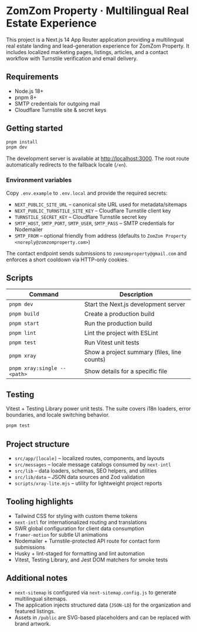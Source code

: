 # ZomZom Property · Multilingual Real Estate Experience

This project is a Next.js 14 App Router application providing a multilingual real estate landing and lead-generation experience for ZomZom Property. It includes localized marketing pages, listings, articles, and a contact workflow with Turnstile verification and email delivery.

## Requirements

- Node.js 18+
- pnpm 8+
- SMTP credentials for outgoing mail
- Cloudflare Turnstile site & secret keys

## Getting started

```bash
pnpm install
pnpm dev
```

The development server is available at [http://localhost:3000](http://localhost:3000). The root route automatically redirects to the fallback locale (`/en`).

### Environment variables

Copy `.env.example` to `.env.local` and provide the required secrets:

- `NEXT_PUBLIC_SITE_URL` – canonical site URL used for metadata/sitemaps
- `NEXT_PUBLIC_TURNSTILE_SITE_KEY` – Cloudflare Turnstile client key
- `TURNSTILE_SECRET_KEY` – Cloudflare Turnstile secret key
- `SMTP_HOST`, `SMTP_PORT`, `SMTP_USER`, `SMTP_PASS` – SMTP credentials for Nodemailer
- `SMTP_FROM` – optional friendly from address (defaults to `ZomZom Property <noreply@zomzomproperty.com>`)

The contact endpoint sends submissions to `zomzomproperty@gmail.com` and enforces a short cooldown via HTTP-only cookies.

## Scripts

| Command | Description |
| --- | --- |
| `pnpm dev` | Start the Next.js development server |
| `pnpm build` | Create a production build |
| `pnpm start` | Run the production build |
| `pnpm lint` | Lint the project with ESLint |
| `pnpm test` | Run Vitest unit tests |
| `pnpm xray` | Show a project summary (files, line counts) |
| `pnpm xray:single -- <path>` | Show details for a specific file |

## Testing

Vitest + Testing Library power unit tests. The suite covers i18n loaders, error boundaries, and locale switching behavior.

```bash
pnpm test
```

## Project structure

- `src/app/[locale]` – localized routes, components, and layouts
- `src/messages` – locale message catalogs consumed by `next-intl`
- `src/lib` – data loaders, schemas, SEO helpers, and utilities
- `src/lib/data` – JSON data sources and Zod validation
- `scripts/xray-lite.mjs` – utility for lightweight project reports

## Tooling highlights

- Tailwind CSS for styling with custom theme tokens
- `next-intl` for internationalized routing and translations
- SWR global configuration for client data consumption
- `framer-motion` for subtle UI animations
- Nodemailer + Turnstile-protected API route for contact form submissions
- Husky + lint-staged for formatting and lint automation
- Vitest, Testing Library, and Jest DOM matchers for smoke tests

## Additional notes

- `next-sitemap` is configured via `next-sitemap.config.js` to generate multilingual sitemaps.
- The application injects structured data (`JSON-LD`) for the organization and featured listings.
- Assets in `/public` are SVG-based placeholders and can be replaced with brand artwork.
